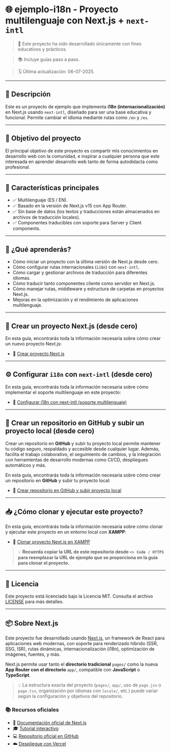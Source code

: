 # 🌐 ejemplo-i18n - Proyecto multilenguaje con Next.js + `next-intl`

> 📁 Este proyecto ha sido desarrollado únicamente con fines educativos y prácticos.

> 📚 Incluye guías paso a paso.

> 🗓 Última actualización: 06-07-2025.

---

## 📝 Descripción

Este es un proyecto de ejemplo que implementa **i18n (internacionalización)** en Next.js usando `next-intl`, diseñado para ser una base educativa y funcional. Permite cambiar el idioma mediante rutas como `/en` y `/es`.

---

## 🎯 Objetivo del proyecto

El principal objetivo de este proyecto es compartir mis conocimientos en desarrollo web con la comunidad, e inspirar a cualquier persona que este interesada en aprender desarrollo web tanto de forma autodidacta como profesional.

---

## 🚀 Características principales

- ✅ Multilenguaje (ES / EN).
- ✅ Basado en la versión de Next.js v15 con App Router.
- ✅ Sin base de datos (los textos y traducciones están almacenados en archivos de traducción locales).
- ✅ Componentes traducibles con soporte para Server y Client components.

---

## 📘 ¿Qué aprenderás?

* Cómo iniciar un proyecto con la última versión de Next.js desde cero.
* Cómo configurar rutas internacionales (`i18n`) con `next-intl`.
* Cómo cargar y gestionar archivos de traducción para diferentes idiomas.
* Cómo traducir tanto componentes cliente como servidor en Next.js.
* Cómo manejar rutas, middleware y estructura de carpetas en proyectos Next.js.
* Mejoras en la optimización y el rendimiento de aplicaciones multilenguaje.

---

## 🔧 Crear un proyecto Next.js (desde cero)

En esta guía, encontrarás toda la información necesaria sobre cómo crear un nuevo proyecto Next.js:

- 📄 [Crear proyecto Next.js](https://github.com/tejada1970/guias-desarrollo/blob/master/crear/crear-proyecto-nextjs.md)

---

## ⚙️ Configurar `i18n` con `next-intl` (desde cero)

En esta guía, encontrarás toda la información necesaria sobre cómo implementar el soporte multilenguaje en este proyecto:

- 📄 [Configurar i18n con next-intl (soporte multilenguaje)](https://github.com/tejada1970/guias-desarrollo/blob/master/configuraciones/configurar-i18n-con-next-intl.md)

---

## 📁 Crear un repositorio en GitHub y subir un proyecto local (desde cero)

Crear un repositorio en **GitHub** y subir tu proyecto local permite mantener tu código seguro, respaldado y accesible desde cualquier lugar. Además, facilita el trabajo colaborativo, el seguimiento de cambios, y la integración con herramientas de desarrollo modernas como CI/CD, despliegues automáticos y más.

En esta guía, encontrarás toda la información necesaria sobre cómo crear un repositorio en **GitHub** y subir tu proyecto local:

- 📄 [Crear repositorio en GitHub y subir proyecto local](https://github.com/tejada1970/guias-desarrollo/blob/master/crear/crear-repositorio-github-subir-proyecto.md)

---

## 📥 ¿Cómo clonar y ejecutar este proyecto?

En esta guía, encontrarás toda la información necesaria sobre cómo clonar y ejecutar este proyecto en un entorno local con **XAMPP**:

- 📄 [Clonar proyecto Next.js en XAMPP](https://github.com/tejada1970/guias-desarrollo/blob/master/clonar/clonar-proyecto-nextjs-en-xampp.md)

> 💡 **Recuerda copiar la URL de este repositorio desde `<> Code / HTTPS` para reemplazar la URL de ejemplo que se proporciona en la guía para clonar el proyecto.**

---

## 📄 Licencia

Este proyecto está licenciado bajo la Licencia MIT. Consulta el archivo [LICENSE](LICENSE) para más detalles.

---

## 📦 Sobre Next.js

Este proyecto fue desarrollado usando [Next.js](https://nextjs.org/), un framework de React para aplicaciones web modernas, con soporte para renderizado híbrido (SSR, SSG, ISR), rutas dinámicas, internacionalización (i18n), optimización de imágenes, fuentes, y más.

Next.js permite usar tanto el **directorio tradicional** `pages/` como la nueva **App Router con el directorio** `app/`, compatible con **JavaScript** o **TypeScript**.

> 💡 La estructura exacta del proyecto (`pages/`, `app/`, uso de `page.jsx` o `page.tsx`, organización por idiomas con `locale/`, etc.) puede variar según la configuración y objetivos del repositorio.

### 📚 Recursos oficiales

- 📖 [Documentación oficial de Next.js](https://nextjs.org/docs)
- 🎓 [Tutorial interactivo](https://nextjs.org/learn)
- 💻 [Repositorio oficial en GitHub](https://github.com/vercel/next.js/)
- ☁️ [Despliegue con Vercel](https://nextjs.org/docs/deployment)